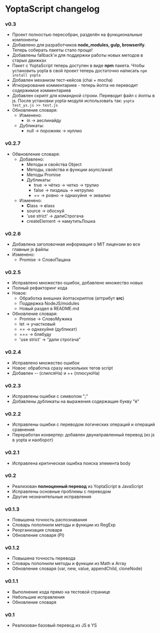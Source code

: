 # YoptaScript changelog

### v0.3
* Проект полностью пересобран, разделён на функциональные компоненты
* Добавлено для разработчиков **node_modules, gulp, browserify**. Теперь собирать пакеты стало проще!
* Добавлены fallback'и для поддержки работы новых методов в старых движках
* Пакет с YoptaScript теперь доступен в виде **npm** пакета. Чтобы установить yopta в свой проект теперь достаточно написать `npm install yopta`
* Добавлен механизм тест-кейсов (chai + mocha)
* Игнорирование комментариев - теперь йопта не переводит содержимое комментариев
* Добавлен скрипт для командной строки. Переводит файл с йопты в js. После установки yopta-модуля использовать так: `yopta test_ys.js >> test.js`
* Обновление словаря:
	* Изменено:
		* in -> аеслинайду
	* Дубликаты:
		* null -> порожняк -> нуллио

### v0.2.7
* Обвновление словаря:
	* Добавлено:
		* Методы и свойства Object
		* Методы, свойства и функции async/await
		* Методы Promise
		* Дубликаты:
			*  true -> чётко -> четко -> трулио
			*  false -> пиздишь -> нетрулио
			*  == -> ровно -> однахуйня -> эквалио
	* Изменено:
		* **C**lass -> **c**lass
		* source -> обоснуй
		* 'use strict' -> далиСтрогача
		* createElement -> намутитьЛошка

### v0.2.6
* Добавлена заголовочная информация о MIT лицензии во все главные js файлы
* Изменено:
	* Promise -> СловоПацана
 

### v0.2.5
* Исправлено множество ошибок, добавлено множество новых
* Полный рефакторинг кода
* Новое: 
	* Обработка внешних йоптаскриптов (аттрибут **src**)
	* Поддержка NodeJS/modules
	* Новый раздел в README.md
* Обновление словаря:
	* Promise -> СловоМужика
	* let -> участковый
	* == -> однахуйня (дубликат)
	* === -> блябуду
	* 'use strict' -> “дали строгача”

### v0.2.4
* Исправлено множество ошибок
* Новое: обработка сразу нескольких тегов script
* Добавлен -- (слилсяНа) и ++ (плюсуюНа)


### v0.2.3
* Исправлены ошибки с символом ";"
* Добавлены дубликаты на выражения содержащие букву "ё"


### v0.2.2
* Исправлены ошибки с переводом логических операций и операций сравнения
* Переработан конвертер: добавлен двунаправленный перевод (из js в yopta и наоборот)

### v0.2.1
* Исправлена критическая ошибка поиска элемента body

### v0.2
* Реализован **полноценный перевод** из YoptaScript в JavaScript
* Исправлены основные проблемы с переводом
* Другие незначительные исправления


### v0.1.3

* Повышена точность распознавания
* Словарь пополнили методы и функции из RegExp
* Реорганизация словаря
* Обновление словаря (PI)


### v0.1.2

* Повышена точность перевода
* Словарь пополнили методы и функции из Math и Array
* Обновление словаря (var, new, value, appendChild, cloneNode)

### v0.1.1

* Выполнение кода прямо на тестовой странице
* Небольшие исправления
* Обновление словаря

### v0.1

* Реализован базовый перевод из JS в YS